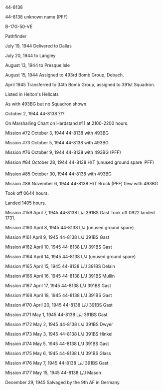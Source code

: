 





44-8138






 




44-8138 unknown name (PFF)

B-17G-50-VE

Pathfinder

July 19, 1944 Delivered to Dallas

July 20, 1944 to Langley

August 13, 1944 to Presque Isle

August 15, 1944 Assigned to 493rd Bomb Group,
Debach.

April 1945 Transferred to 34th Bomb Group,
assigned to 391st Squadron.

Listed in Helton's Hellcats

As with 493BG but no Squadron shown.


October 2, 1944 44-8138 ?/?

On Marshalling Chart on Hardstand #11 at 2100-2200 hours.

Mission #72 October 3, 1944 44-8138 with 493BG

Mission #73 October 5, 1944 44-8138 with 493BG

Mission #76 October 9, 1944 44-8138 with 493BG (PFF)

Mission #84 October 28, 1944 44-8138 H/T (unused ground
spare  PFF)

Mission #85 October 30, 1944 44-8138 with 493BG

Mission #88 November 6, 1944 44-8138 H/T Bruck (PFF) flew
with 493BG

Took off 0644 hours.

Landed 1405 hours.

Mission #159 April 7, 1945 44-8138 L/J 391BS Gast Took off
0922 landed 1731\.

Mission #160 April 8, 1945 44-8138 L/J (unused ground spare)

Mission #161 April 9, 1945 44-8138 L/J 391BS Gast

Mission #162 April 10, 1945 44-8138 L/J 391BS Gast

Mission #164 April 14, 1945 44-8138 L/J (unused ground
spare)

Mission #165 April 15, 1945 44-8138 L/J 391BS Delain

Mission #166 April 16, 1945 44-8138 L/J 391BS Mullin

Mission #167 April 17, 1945 44-8138 L/J 391BS Gast

Mission #168 April 18, 1945 44-8138 L/J 391BS Gast

Mission #170 April 20, 1945 44-8138 L/J 391BS Gast

Mission #171 May 1, 1945 44-8138 L/J 391BS Gast

Mission #172 May 2, 1945 44-8138 L/J 391BS Dwyer

Mission #173 May 3, 1945 44-8138 L/J 391BS Hinkel

Mission #174 May 5, 1945 44-8138 L/J 391BS Gast

Mission #175 May 6, 1945 44-8138 L/J 391BS Glass

Mission #176 May 7, 1945 44-8138 L/J 391BS Gast

Mission #177 May 15, 1945 44-8138 L/J Mason

December 29, 1945 Salvaged by the 9th AF in
Germany.




